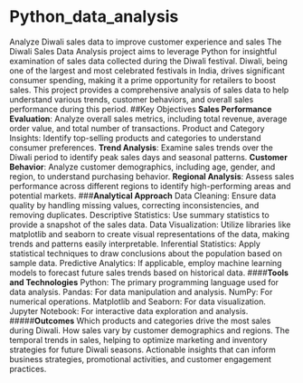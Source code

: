 # Python_data_analysis
Analyze Diwali sales data to improve customer experience and sales
The Diwali Sales Data Analysis project aims to leverage Python for insightful examination of sales data collected during the Diwali festival. Diwali, being one of the largest and most celebrated festivals in India, drives significant consumer spending, making it a prime opportunity for retailers to boost sales. This project provides a comprehensive analysis of sales data to help understand various trends, customer behaviors, and overall sales performance during this period.
##Key Objectives
**Sales Performance Evaluation**: Analyze overall sales metrics, including total revenue, average order value, and total number of transactions.
Product and Category Insights: Identify top-selling products and categories to understand consumer preferences.
**Trend Analysis**: Examine sales trends over the Diwali period to identify peak sales days and seasonal patterns.
**Customer Behavior**: Analyze customer demographics, including age, gender, and region, to understand purchasing behavior.
**Regional Analysis**: Assess sales performance across different regions to identify high-performing areas and potential markets.
###**Analytical Approach**
Data Cleaning: Ensure data quality by handling missing values, correcting inconsistencies, and removing duplicates.
Descriptive Statistics: Use summary statistics to provide a snapshot of the sales data.
Data Visualization: Utilize libraries like matplotlib and seaborn to create visual representations of the data, making trends and patterns easily interpretable.
Inferential Statistics: Apply statistical techniques to draw conclusions about the population based on sample data.
Predictive Analytics: If applicable, employ machine learning models to forecast future sales trends based on historical data.
####**Tools and Technologies**
Python: The primary programming language used for data analysis.
Pandas: For data manipulation and analysis.
NumPy: For numerical operations.
Matplotlib and Seaborn: For data visualization.
Jupyter Notebook: For interactive data exploration and analysis.
#####**Outcomes**
Which products and categories drive the most sales during Diwali.
How sales vary by customer demographics and regions.
The temporal trends in sales, helping to optimize marketing and inventory strategies for future Diwali seasons.
Actionable insights that can inform business strategies, promotional activities, and customer engagement practices.
